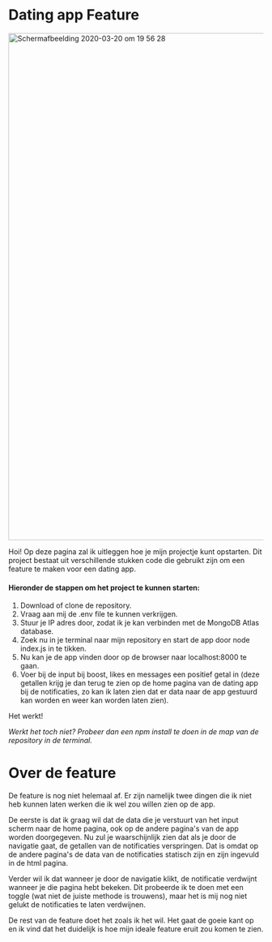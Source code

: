 # Dating app Feature

<img width="1000" alt="Schermafbeelding 2020-03-20 om 19 56 28" src="https://user-images.githubusercontent.com/59652062/77197296-3ce64380-6ae5-11ea-9d9c-dd3d228d9548.png">

Hoi! Op deze pagina zal ik uitleggen hoe je mijn projectje kunt opstarten. Dit project bestaat uit verschillende stukken code die gebruikt zijn om een feature te maken voor een dating app.

#### Hieronder de stappen om het project te kunnen starten:

1. Download of clone de repository.
2. Vraag aan mij de .env file te kunnen verkrijgen.
3. Stuur je IP adres door, zodat ik je kan verbinden met de MongoDB Atlas database.
4. Zoek nu in je terminal naar mijn repository en start de app door node index.js in te tikken.
5. Nu kan je de app vinden door op de browser naar localhost:8000 te gaan.
6. Voer bij de input bij boost, likes en messages een positief getal in (deze getallen krijg je dan terug te zien op de home pagina van de dating app bij de notificaties, zo kan ik laten zien dat er data naar de app gestuurd kan worden en weer kan worden laten zien).

Het werkt!

_Werkt het toch niet? Probeer dan een npm install te doen in de map van de repository in de terminal._

# Over de feature

De feature is nog niet helemaal af. Er zijn namelijk twee dingen die ik niet heb kunnen laten werken die ik wel zou willen zien op de app.

De eerste is dat ik graag wil dat de data die je verstuurt van het input scherm naar de home pagina, ook op de andere pagina's van de app worden doorgegeven. Nu zul je waarschijnlijk zien dat als je door de navigatie gaat, de getallen van de notificaties verspringen. Dat is omdat op de andere pagina's de data van de notificaties statisch zijn en zijn ingevuld in de html pagina.

Verder wil ik dat wanneer je door de navigatie klikt, de notificatie verdwijnt wanneer je die pagina hebt bekeken. Dit probeerde ik te doen met een toggle (wat niet de juiste methode is trouwens), maar het is mij nog niet gelukt de notificaties te laten verdwijnen.

De rest van de feature doet het zoals ik het wil. Het gaat de goeie kant op en ik vind dat het duidelijk is hoe mijn ideale feature eruit zou komen te zien.
